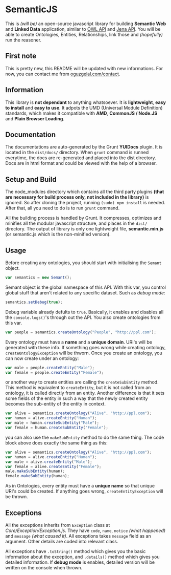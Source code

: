 SemanticJS
=====

This is *(will be)* an open-source javascript library for building **Semantic Web** and **Linked Data** application, similar to <a href='http://owlapi.sourceforge.net/' target='_new'>OWL API</a> and <a href='https://jena.apache.org/' target='_new'>Jena API</a>. You will be able to create Ontologies, Entities, Relationships, link those and *(hopefully)* run the reasoner.

First note
-----

This is pretty new, this README will be updated with new informations. For now, you can contact me from <a href='http://oguzgelal.com/contact' target='_new'>oguzgelal.com/contact</a>.

Information
------
This library is **not dependant** to anything whatsoever. It is **lightweight**, **easy to install** and **easy to use**. It adpots the UMD (Universal Module Definition) standards, which makes it compatible with **AMD**, **CommonJS / Node.JS** and **Plain Browser Loading**. 

Documentation
------
The documentations are auto-generated by the Grunt **YUIDocs** plugin. It is located in the `dist/docs/` directory. When `grunt` command is runned everytime, the docs are re-generated and placed into the dist directory. Docs are in html format and could be viewed with the help of a browser.

Setup and Build
--------
The node_modules directory which contains all the third party plugins **(that are necessary for build process only, not included in the library)** is ignored. So after cloning the project, running `(sudo) npm install` is needed. After that, all you need to do is to run `grunt` command.

All the building process is handled by Grunt. It compresses, optimizes and minifies all the modular javascript structure, and places in the `dist/` directory. The output of library is only one lightweight file, **semantic.min.js** (or semantic.js which is the non-minified version).

Usage
--------

Before creating any ontologies, you should start with initialising the `Semant` object.

```Javascript
var semantics = new Semant();
```

Semant object is the global namespace of this API. With this var, you control global stuff that aren't related to any specific dataset. Such as *debug mode*:

```Javascript
semantics.setDebug(true);
```

Debug variable already defults to `true`. Basically, it enables and disables all the `console.logs()`'s through out the API. You also create ontologies from this var.

```Javascript
var people = semantics.createOntology("People", "http://ppl.com");
```

Every ontology must have a **name** and a **unique domain**. URI's will be generated with these info. If something goes wrong while creating ontology, `createOntologyException` will be thworn. Once you create an ontology, you can now create under an ontology:

```Javascript
var male = people.createEntity("Male");
var female = people.createEntity("Female");
```

or another way to create entities are calling the `createSubEntity` method. This method is equivalent to `createEntity`, but it is not called from an ontology, it is called directly from an entity. Another difference is that it sets some fields of the entity in such a way that the newly created entity becomes the sub-entity of the entity in context.

```Javascript
var alive = semantics.createOntology("Alive", "http://ppl.com");
var human = alive.createEntity("Human");
var male = human.createSubEntity("Male");
var female = human.createSubEntity("Female");
```

you can also use the `makeSubEntity` method to do the same thing. The code block above does exactly the same thing as this:

```Javascript
var alive = semantics.createOntology("Alive", "http://ppl.com");
var human = alive.createEntity("Human");
var male = alive.createEntity("Male");
var female = alive.createEntity("Female");
male.makeSubEntity(human);
female.makeSubEntity(human);
```

As in Ontologies, every entity must have a **unique name** so that unique URI's could be created. If anything goes wrong, `createEntityException` will be thrown.

Exceptions
------

All the exceptions inherits from `Exception` class at *Core/Exception/Exception.js*. They have `code`, `name`, `notice` *(what happened)* and `message` *(what caused it)*. All exceptions takes `message` field as an argument. Other details are coded into relevant class. 

All exceptions have `.toString()` method which gives you the basic information about the exception, and `.details()` method which gives you detailed information. If **debug mode** is enables, detailed version will be written on the console when thrown.